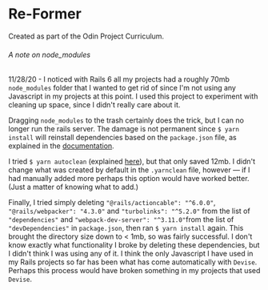 # Re-Former

Created as part of the Odin Project Curriculum.

###### A note on node_modules

11/28/20 - I noticed with Rails 6 all my projects had a roughly 70mb `node_modules` folder that I wanted to get rid of since I'm not using any Javascript in my projects at this point. I used this project to experiment with cleaning up space, since I didn't really care about it.

Dragging `node_modules` to the trash certainly does the trick, but I can no longer run the rails server. The damage is not permanent since `$ yarn install` will reinstall dependencies based on the `package.json` file, as explained in the [documentation](https://classic.yarnpkg.com/en/docs/cli/install).

I tried `$ yarn autoclean` (explained [here](https://classic.yarnpkg.com/en/docs/cli/autoclean)), but that only saved 12mb. I didn't change what was created by default in the `.yarnclean` file, however — if I had manually added more perhaps this option would have worked better. (Just a matter of knowing what to add.)

Finally, I tried simply deleting `"@rails/actioncable": "^6.0.0"`, `"@rails/webpacker": "4.3.0"` and `"turbolinks": "^5.2.0"` from the list of `"dependencies"` and `"webpack-dev-server": "^3.11.0"`from the list of `"devDependencies"` in `package.json`, then ran `$ yarn install` again. This brought the directory size down to < 1mb, so was fairly successful. I don't know exactly what functionality I broke by deleting these dependencies, but I didn't think I was using any of it. I think the only Javascript I have used in my Rails projects so far has been what has come automatically with `Devise`. Perhaps this process would have broken something in my projects that used `Devise`.